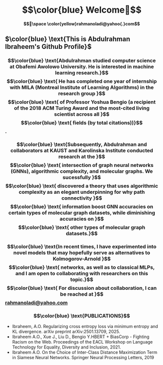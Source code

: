 # $$\color{blue} Welcome👋$$ 
#### $$📧\space \color{yellow}rahmanoladi@yahoo{.}com$$
## $\color{blue} \text{This is Abdulrahman Ibraheem's Github Profile}$  
### $$\color{blue} \text{Abdulrahman   studied  computer science at Obafemi Awolowo  University. He   is   interested   in   machine   learning research.}$$   $$\color{blue} \text{  He   has completed   one  year of   internship   with   MILA (Montreal   Institute   of   Learning   Algorithms) in   the  research group   }$$  $$\color{blue} \text{   of  Professor   Yoshua   Bengio (a   recipient   of   the 2018  ACM   Turing   Award and the most-cited living scientist across all }$$ $$\color{blue} \text{   fields (by total citations))}$$.

### $$\color{blue} \text{Subsequently,   Abdulrahman   and   collaborators   at   KAUST   and   Karolinska   Institute   conducted   research at   the  }$$  $$\color{blue} \text{ intersection   of   graph   neural   networks   (GNNs),   algorithmic   complexity, and    molecular   graphs. We  sucessfully }$$  $$\color{blue} \text{ discovered  a theory that uses algorithmic  complexity as an elegant underpinning for  why path   connectivity   }$$  $$\color{blue} \text{   information   boost GNN   accuracies on   certain  types of molecular graph datasets, while  diminishing   accuracies   on }$$  $$\color{blue} \text{  other   types of molecular graph datasets.}$$

### $$\color{blue} \text{In recent times, I have experimented into novel models that may hopefully serve as alternatives to Kolmogorov-Arnold }$$  $$\color{blue} \text{ networks, as well as to classical MLPs, and I am open to collaborating with researchers on this topic.}$$ $$\color{blue} \text{ For discussion about collaboration, I can be reached at }$$rahmanoladi@yahoo.com

### $$\color{blue} \text{PUBLICATIONS}$$
- Ibraheem, A.O. Regularizing cross entropy loss via minimum entropy and KL divergence. arXiv preprint arXiv:2501.13709, 2025.
- Ibraheem A.O., Xue J., Liu D., Bengio Y.HBERT + BiasCorp - Fighting Racism on the Web. Proceedings of the EACL Workshop on Language Technology for Equality,
  Diversity and Inclusion, 2021.
- Ibraheem A.O. On the Choice of Inter-Class Distance Maximization Term in Siamese Neural Networks. Springer Neural Processing Letters, 2019
  
<!--
**rahmanoladi/rahmanoladi** is a ✨ _special_ ✨ repository because its `README.md` (this file) appears on your GitHub profile.

Here are some ideas to get you started:

- 🔭 I’m currently working on ...
- 🌱 I’m currently learning ...
- 👯 I’m looking to collaborate on ...
- 🤔 I’m looking for help with ...
- 💬 Ask me about ...
- 📫 How to reach me: ...
- 😄 Pronouns: ...
- ⚡ Fun fact: ...
-->
